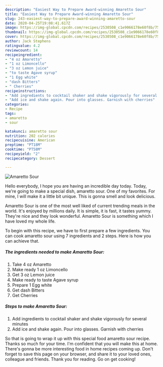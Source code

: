 ```yaml
---
description: "Easiest Way to Prepare Award-winning Amaretto Sour"
title: "Easiest Way to Prepare Award-winning Amaretto Sour"
slug: 243-easiest-way-to-prepare-award-winning-amaretto-sour
date: 2020-04-25T19:08:41.617Z
image: https://img-global.cpcdn.com/recipes/2530508_c1e9066178e60f8b/751x532cq70/amaretto-sour-recipe-main-photo.jpg
thumbnail: https://img-global.cpcdn.com/recipes/2530508_c1e9066178e60f8b/751x532cq70/amaretto-sour-recipe-main-photo.jpg
cover: https://img-global.cpcdn.com/recipes/2530508_c1e9066178e60f8b/751x532cq70/amaretto-sour-recipe-main-photo.jpg
author: Jack Stephens
ratingvalue: 4.2
reviewcount: 14
recipeingredient:
- "4 oz Amaretto"
- "1 oz Limoncello"
- "3 oz Lemon juice"
- "to taste Agave syrup"
- "1 Egg white"
- "dash Bitters"
- " Cherries"
recipeinstructions:
- "Add ingredients to cocktail shaker and shake vigorously for several minutes"
- "Add ice and shake again. Pour into glasses. Garnish with cherries"
categories:
- Recipe
tags:
- amaretto
- sour

katakunci: amaretto sour 
nutrition: 202 calories
recipecuisine: American
preptime: "PT18M"
cooktime: "PT58M"
recipeyield: "2"
recipecategory: Dessert

---
```



![Amaretto Sour](https://img-global.cpcdn.com/recipes/2530508_c1e9066178e60f8b/751x532cq70/amaretto-sour-recipe-main-photo.jpg)

Hello everybody, I hope you are having an incredible day today. Today, we're going to make a special dish, amaretto sour. One of my favorites. For mine, I will make it a little bit unique. This is gonna smell and look delicious.

Amaretto Sour is one of the most well liked of current trending meals in the world. It's enjoyed by millions daily. It is simple, it is fast, it tastes yummy. They're nice and they look wonderful. Amaretto Sour is something which I have loved my whole life.




To begin with this recipe, we have to first prepare a few ingredients. You can cook amaretto sour using 7 ingredients and 2 steps. Here is how you can achieve that.

<!--inarticleads1-->

##### The ingredients needed to make Amaretto Sour:

1. Take 4 oz Amaretto
1. Make ready 1 oz Limoncello
1. Get 3 oz Lemon juice
1. Make ready to taste Agave syrup
1. Prepare 1 Egg white
1. Get dash Bitters
1. Get  Cherries




<!--inarticleads2-->

##### Steps to make Amaretto Sour:

1. Add ingredients to cocktail shaker and shake vigorously for several minutes
1. Add ice and shake again. Pour into glasses. Garnish with cherries




So that is going to wrap it up with this special food amaretto sour recipe. Thanks so much for your time. I'm confident that you will make this at home. There's gonna be more interesting food in home recipes coming up. Don't forget to save this page on your browser, and share it to your loved ones, colleague and friends. Thank you for reading. Go on get cooking!
